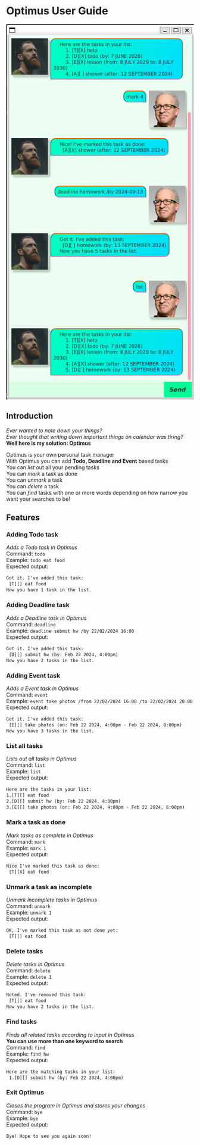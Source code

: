 # Optimus User Guide
![Ui.png](Ui.png)

## Introduction
_Ever wanted to note down your things?  
Ever thought that writing down important things on calendar was tiring?_  
**Well here is my solution: Optimus**  

Optimus is your own personal task manager  
With Optimus you can add **Todo, Deadline and Event** based tasks  
You can _list_ out all your pending tasks  
You can _mark_ a task as done  
You can _unmark_ a task   
You can _delete_ a task  
You can _find_ tasks with one or more words depending on how narrow you want your searches to be!


## Features
### Adding Todo task

_Adds a Todo task in Optimus_  
Command: `todo`  
Example: `todo eat food`  
Expected output:
```
Got it. I've added this task:  
 [T][] eat food  
Now you have 1 task in the list.
```
### Adding Deadline task 

_Adds a Deadline task in Optimus_  
Command: `deadline`  
Example: `deadline submit hw /by 22/02/2024 16:00`  
Expected output:
```
Got it. I've added this task:  
 [D][] submit hw (by: Feb 22 2024, 4:00pm)  
Now you have 2 tasks in the list.
```

### Adding Event task

_Adds a Event task in Optimus_  
Command: `event`  
Example: `event take photos /from 22/02/2024 16:00 /to 22/02/2024 20:00`  
Expected output:
```
Got it. I've added this task:  
 [E][] take photos (on: Feb 22 2024, 4:00pm - Feb 22 2024, 8:00pm)  
Now you have 3 tasks in the list.
```

### List all tasks
_Lists out all tasks in Optimus_  
Command: `list`  
Example: `list`  
Expected output:
```
Here are the tasks in your list:  
1.[T][] eat food 
2.[D][] submit hw (by: Feb 22 2024, 4:00pm)
3.[E][] take photos (on: Feb 22 2024, 4:00pm - Feb 22 2024, 8:00pm)  
```
### Mark a task as done
_Mark tasks as complete in Optimus_  
Command: `mark`  
Example: `mark 1`  
Expected output:
```
Nice I've marked this task as done:
 [T][X] eat food
```
### Unmark a task as incomplete
_Unmark incomplete tasks in Optimus_  
Command: `unmark`  
Example: `unmark 1`  
Expected output:
```
OK, I've marked this task as not done yet:
 [T][] eat food
```
### Delete tasks
_Delete tasks in Optimus_  
Command: `delete`  
Example: `delete 1`  
Expected output:
```
Noted. I've removed this task:  
 [T][] eat food  
Now you have 2 tasks in the list.
```
### Find tasks

_Finds all related tasks according to input in Optimus_  
**You can use more than one keyword to search**  
Command: `find`  
Example: `find hw`  
Expected output:
```
Here are the matching tasks in your list:
 1.[D][] submit hw (by: Feb 22 2024, 4:00pm)
```
### Exit Optimus
_Closes the program in Optimus and stores your changes_  
Command: `bye`  
Example: `bye`  
Expected output:
```
Bye! Hope to see you again soon!
```
